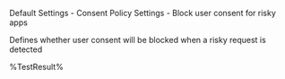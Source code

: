 Default Settings - Consent Policy Settings - Block user consent for risky apps

Defines whether user consent will be blocked when a risky request is detected

<!--- Results --->
%TestResult%
